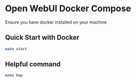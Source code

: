 # Open WebUI Docker Compose

Ensure you have docker installed on your machine

## Quick Start with Docker
```bash
make start
```

## Helpful command
```bash
make hep
```
